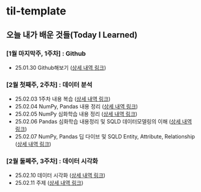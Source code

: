 # til-template

## 오늘 내가 배운 것들(Today I Learned)

### [1월 마지막주, 1주차] : Github

- 25.01.30 Github해보기 ([상세 내역 링크](/Jan/2025-01-30.md))

### [2월 첫째주, 2주차] : 데이터 분석

- 25.02.03 1주차 내용 복습 ([상세 내역 링크](/Feb/2025-02-03.md))
- 25.02.04 NumPy, Pandas 내용 정리 ([상세 내역 링크](/Feb/2025-02-04.md))
- 25.02.05 NumPy 심화학습 내용 정리 ([상세 내역 링크](/Feb/2025-02-05.md))
- 25.02.06 Pandas 심화학습 내용정리 및 SQLD 데이터모델링의 이해 ([상세 내역 링크](/Feb/2025-02-06.md))
- 25.02.07 NumPy, Pandas 딥 다이브 및 SQLD Entity, Attribute, Relationship ([상세 내역 링크](/Feb/2025-02-07.md))

### [2월 둘쩨주, 3주차] : 데이터 시각화

- 25.02.10 데이터 시각화 ([상세 내역 링크](/Feb/2025-02-10.md))
- 25.02.11 주제 ([상세 내역 링크](/Feb/2025-02-11.md))